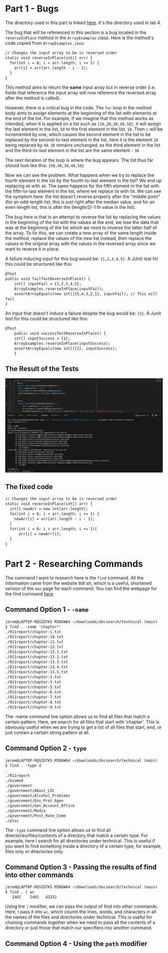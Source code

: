 # Part 1 - Bugs

The directory used in this part is linked [here](https://github.com/ucsd-cse15l-f23/lab3). It's the directory used in lab 4.

The bug that will be referenced in this section is a bug located in the ```reverseInPlace``` method in the ```ArrayExamples``` class. Here is the method's code copied from ```ArrayExamples.java```:
```
// Changes the input array to be in reversed order
static void reverseInPlace(int[] arr) {
  for(int i = 0; i < arr.length; i += 1) {
    arr[i] = arr[arr.length - i - 1];
  }
}
```

This method aims to return the **same** input array but in reverse order (i.e. fields that reference the input array will now reference the reversed array after the method is called).

However, there is a critical bug in the code. The ```for``` loop in the method body aims to assign elements at the beginning of the list with elements at the end of the list. For example, if we imagine that this method works as intended, when it is applied on a list such as ```{10,20,30,40,50}```, it will assign the last element in the list, ```50``` to the first element in the list, ```10```. Then ```i``` will be incremented by one, which causes the second element in the list to be replaced by the second-to-last element in the list, here it is the element ```20``` being replaced by ```40```. ```30``` remains unchanged, as the third element in the list and the third-to-last element in the list are the same element - ```30```. 

The next iteration of the loop is where the bug appears. The list thus far should look like this: ```{50,40,30,40,50}```

Now we can see the problem. What happens when we try to replace the fourth element in the list by the fourth-to-last element in the list? We end up replacing ```40``` with ```40```. The same happens for the fifth element in the list with the fifth-to-last element in the list, where we replace ```50``` with ```50```. We can see the symptom here: the list doesn't reverse properly after the "middle point" (for an odd-length list, this is just right after the median value, and for an even-length list, this is after the (length/2)-1 th value in the list).

The bug here is that in an attempt to reverse the list by replacing the values in the beginning of the list with the values at the end, we lose the data that was at the beginning of the list which we need to reverse the latter half of the array. To fix this, we can create a new array of the same length inside the method, replace the values of the new list instead, then replace the values in the original array with the values in the reversed array since we want to reverse it in place.

A failure inducing input for this bug would be: ```{1,2,3,4,5}```. A JUnit test for this could be structured like this:

```
@Test
public void failTestReverseInPlace() {
    int[] inputFail = {1,2,3,4,5};
    ArrayExamples.reverseInPlace(inputFail);
    assertArrayEquals(new int[]{5,4,3,2,1}, inputFail); // This will fail
}
```

An input that doesn't induce a failure despite the bug would be: ```{1}```. A Junit test for this could be structured like this:

```
@Test 
	public void successTestReverseInPlace() {
    int[] inputSuccess = {1};
    ArrayExamples.reverseInPlace(inputSuccess);
    assertArrayEquals(new int[]{1}, inputSuccess);
	}
```

## The Result of the Tests

![Image](arrayTests.png)

## The fixed code

```
// Changes the input array to be in reversed order
static void reverseInPlace(int[] arr) {
  int[] newArr = new int[arr.length];
  for(int i = 0; i < arr.length; i += 1) {
    newArr[i] = arr[arr.length - i - 1];
  }
  for(int i = 0; i < arr.length; i += 1){
      arr[i] = newArr[i];
  }
}
```

# Part 2 - Researching Commands

The command I want to research here is the ```find``` command. All the information came from the website tldr.sh, which is a useful, shortened version of the ```man``` page for each command. You can find the webpage for the find command [here](https://tldr.inbrowser.app/pages/common/find)

## Command Option 1 - ```-name```

```
jerem@LAPTOP-RQSID7KS MINGW64 ~/downloads/docsearch/technical (main)
$ find . -name 'chapter*'
./911report/chapter-1.txt
./911report/chapter-10.txt
./911report/chapter-11.txt
./911report/chapter-12.txt
./911report/chapter-13.1.txt
./911report/chapter-13.2.txt
./911report/chapter-13.3.txt
./911report/chapter-13.4.txt
./911report/chapter-13.5.txt
./911report/chapter-2.txt
./911report/chapter-3.txt
./911report/chapter-5.txt
./911report/chapter-6.txt
./911report/chapter-7.txt
./911report/chapter-8.txt
./911report/chapter-9.txt
```

The -name command line option allows us to find all files that match a certain pattern. Here, we search for all files that start with 'chapter'. This is obviously useful when we are trying to get a list of all files that start, end, or just contain a certain string pattern at all.

## Command Option 2 - ```type```

```
jerem@LAPTOP-RQSID7KS MINGW64 ~/downloads/docsearch/technical (main)
$ find . -type d
.
./911report
./biomed
./government
./government/About_LSC
./government/Alcohol_Problems
./government/Env_Prot_Agen
./government/Gen_Account_Office
./government/Media
./government/Post_Rate_Comm
./plos
```

The ```-type``` command line option allows us to find all directories/files/contents of a directory that match a certain type. For example, here I search for all directories under technical. This is useful if you want to find something inside a directory of a certain type, for example, files only or directories only.

## Command Option 3 - Passing the results of find into other commands

```
jerem@LAPTOP-RQSID7KS MINGW64 ~/downloads/docsearch/technical (main)
$ find . | wc
   1402    1402   43252
```

Using the ```|``` modifier, we can pass the output of find into other commands. Here, I pass it into ```wc```, which counts the lines, words, and characters in all the names of the files and directories under technical. This is useful for chaining commands together when we need to pass all the contents of a directory or just those that match our specifiers into another command.

## Command Option 4 - Using the ```path``` modifier
```



